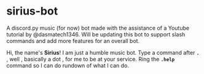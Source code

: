 # sirius-bot
A discord.py music (for now) bot made with the assistance of a Youtube tutorial by @dasmatech1346. Will be updating this bot to support slash commands and add more features for an overall bot.

Hi, the name's **Sirius**!
I am just a humble music bot. Type a command after **`.`** , well , basically a dot , for me to be at your service. Ring the **`.help`** command so I can do rundown of what I can do.
